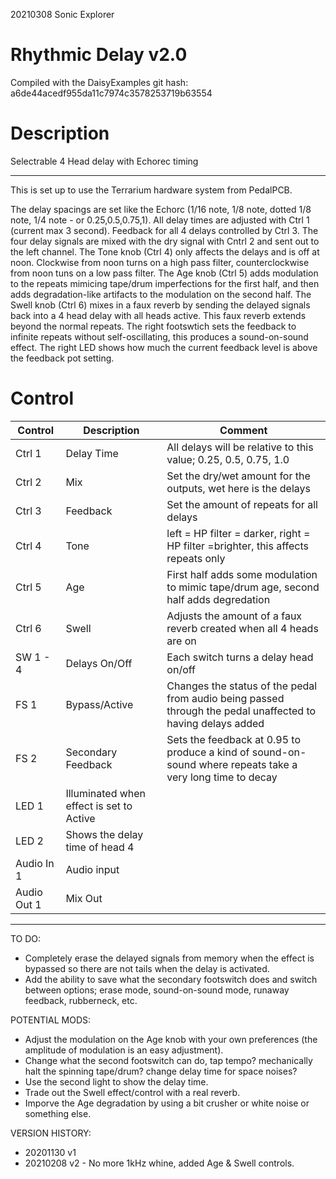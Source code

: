 20210308 Sonic Explorer

# Rhythmic Delay v2.0
Compiled with the DaisyExamples git hash: a6de44acedf955da11c7974c3578253719b63554

# Description
Selectrable 4 Head delay with Echorec timing

-----
This is set up to use the Terrarium hardware system from PedalPCB.

The delay spacings are set like the Echorc (1/16 note, 1/8 note, dotted 1/8 note, 1/4 note - or 0.25,0.5,0.75,1).
All delay times are adjusted with Ctrl 1 (current max 3 second).
Feedback for all 4 delays controlled by Ctrl 3. 
The four delay signals are mixed with the dry signal with Cntrl 2 and sent out to the left channel.
The Tone knob (Ctrl 4) only affects the delays and is off at noon. Clockwise from noon turns on a high pass filter, counterclockwise from noon tuns on a low pass filter.
The Age knob (Ctrl 5) adds modulation to the repeats mimicing tape/drum imperfections for the first half, and then adds degradation-like artifacts to the modulation on the second half.
The Swell knob (Ctrl 6) mixes in a faux reverb by sending the delayed signals back into a 4 head delay with all heads active. This faux reverb extends beyond the normal repeats.
The right footswtich sets the feedback to infinite repeats without self-oscillating, this produces a sound-on-sound effect.
The right LED shows how much the current feedback level is above the feedback pot setting. 

# Control

| Control | Description | Comment |
| --- | --- | --- |
| Ctrl 1 | Delay Time| All delays will be relative to this value; 0.25, 0.5, 0.75, 1.0|
| Ctrl 2 | Mix | Set the dry/wet amount for the outputs, wet here is the delays |
| Ctrl 3 | Feedback | Set the amount of repeats for all delays|
| Ctrl 4 | Tone | left = HP filter = darker, right = HP filter =brighter, this affects repeats only|
| Ctrl 5 | Age | First half adds some modulation to mimic tape/drum age, second half adds degredation |
| Ctrl 6 | Swell | Adjusts the amount of a faux reverb created when all 4 heads are on |
| SW 1 - 4 | Delays On/Off | Each switch turns a delay head on/off |
| FS 1 | Bypass/Active | Changes the status of the pedal from audio being passed through the pedal unaffected to having delays added |
| FS 2 | Secondary Feedback | Sets the feedback at 0.95 to produce a kind of sound-on-sound where repeats take a very long time to decay |
| LED 1 | Illuminated when effect is set to Active |
| LED 2 | Shows the delay time of head 4 |
| Audio In 1 | Audio input | |
| Audio Out 1 | Mix Out | |

------

TO DO:
 -  Completely erase the delayed signals from memory when the effect is bypassed so there are not tails when the delay is activated.
 -  Add the ability to save what the secondary footswitch does and switch between options; erase mode, sound-on-sound mode, runaway feedback, rubberneck, etc.

POTENTIAL MODS:
 -  Adjust the modulation on the Age knob with your own preferences (the amplitude of modulation is an easy adjustment).
 -  Change what the second footswitch can do, tap tempo? mechanically halt the spinning tape/drum? change delay time for space noises?
 -  Use the second light to show the delay time.
 -  Trade out the Swell effect/control with a real reverb.
 -  Imporve the Age degradation by using a bit crusher or white noise or something else. 

VERSION HISTORY:
 - 20201130 v1
 - 20210208 v2 - No more 1kHz whine, added Age & Swell controls. 
